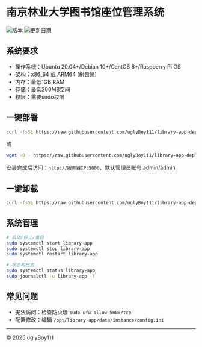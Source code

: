 # 南京林业大学图书馆座位管理系统

![版本](https://img.shields.io/badge/版本-1.0.0-blue)
![更新日期](https://img.shields.io/badge/更新日期-2025--04--24-green)

## 系统要求

- 操作系统：Ubuntu 20.04+/Debian 10+/CentOS 8+/Raspberry Pi OS
- 架构：x86_64 或 ARM64 (树莓派)
- 内存：最低1GB RAM
- 存储：最低200MB空间
- 权限：需要sudo权限

## 一键部署

```bash
curl -fsSL https://raw.githubusercontent.com/uglyBoy111/library-app-deploy/main/scripts/install.sh | sudo bash
```

或

```bash
wget -O - https://raw.githubusercontent.com/uglyBoy111/library-app-deploy/main/scripts/install.sh | sudo bash
```

安装完成后访问：`http://服务器IP:5000`，默认管理员账号:admin/admin

## 一键卸载

```bash
curl -fsSL https://raw.githubusercontent.com/uglyBoy111/library-app-deploy/main/scripts/uninstall.sh | sudo bash
```

## 系统管理

```bash
# 启动/停止/重启
sudo systemctl start library-app
sudo systemctl stop library-app
sudo systemctl restart library-app

# 状态和日志
sudo systemctl status library-app
sudo journalctl -u library-app -f
```

## 常见问题

- 无法访问：检查防火墙 `sudo ufw allow 5000/tcp`
- 配置修改：编辑 `/opt/library-app/data/instance/config.ini`

---
© 2025 uglyBoy111
